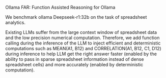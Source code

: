 Ollama FAR: Function Assisted Reasoning for Ollama

We benchmark ollama Deepseek-r1:32b on the task of spreadsheet analytics. 

Existing LLMs suffer from the large context window of spreadsheet data and the low precision numerical computation. Therefore, we add function calling during the inference of the LLM to inject efficient and deterministic computations such as MEAN(A1, B12) and CORRELATION(A1, B12, C1, D12) during inference to help LLM get the right answer faster (enabled by the ability to pass in sparse spreadsheet information instead of dense spreadsheet cells) and more accurately (enabled by deterministic computation).